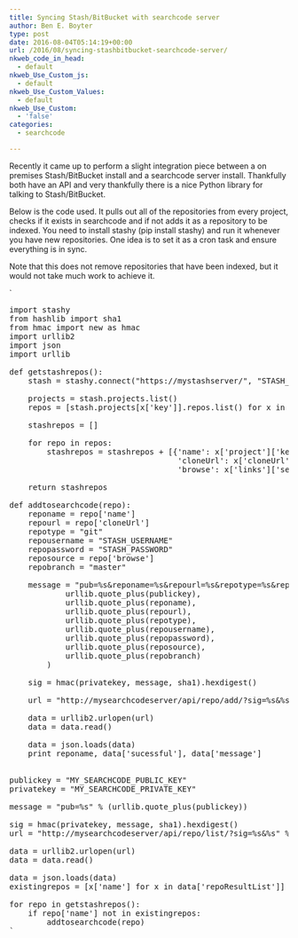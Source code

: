 ```yaml
---
title: Syncing Stash/BitBucket with searchcode server
author: Ben E. Boyter
type: post
date: 2016-08-04T05:14:19+00:00
url: /2016/08/syncing-stashbitbucket-searchcode-server/
nkweb_code_in_head:
  - default
nkweb_Use_Custom_js:
  - default
nkweb_Use_Custom_Values:
  - default
nkweb_Use_Custom:
  - 'false'
categories:
  - searchcode

---
```

Recently it came up to perform a slight integration piece between a on premises Stash/BitBucket install and a searchcode server install. Thankfully both have an API and very thankfully there is a nice Python library for talking to Stash/BitBucket.

Below is the code used. It pulls out all of the repositories from every project, checks if it exists in searchcode and if not adds it as a repository to be indexed. You need to install stashy (pip install stashy) and run it whenever you have new repositories. One idea is to set it as a cron task and ensure everything is in sync.

Note that this does not remove repositories that have been indexed, but it would not take much work to achieve it.

`</p>
<pre>
import stashy
from hashlib import sha1
from hmac import new as hmac
import urllib2
import json
import urllib

def getstashrepos():
    stash = stashy.connect("https://mystashserver/", "STASH_USERNAME", "STASH_PASSWORD")

    projects = stash.projects.list()
    repos = [stash.projects[x['key']].repos.list() for x in projects]

    stashrepos = []

    for repo in repos:
        stashrepos = stashrepos + [{'name': x['project']['key'] + '-' + x['slug'],
                                    'cloneUrl': x['cloneUrl'],
                                    'browse': x['links']['self'][0]['href']} for x in repo]

    return stashrepos

def addtosearchcode(repo):
    reponame = repo['name']
    repourl = repo['cloneUrl']
    repotype = "git"
    repousername = "STASH_USERNAME"
    repopassword = "STASH_PASSWORD"
    reposource = repo['browse']
    repobranch = "master"

    message = "pub=%s&reponame=%s&repourl=%s&repotype=%s&repousername=%s&repopassword=%s&reposource=%s&repobranch=%s" % (
            urllib.quote_plus(publickey),
            urllib.quote_plus(reponame),
            urllib.quote_plus(repourl),
            urllib.quote_plus(repotype),
            urllib.quote_plus(repousername),
            urllib.quote_plus(repopassword),
            urllib.quote_plus(reposource),
            urllib.quote_plus(repobranch)
        )

    sig = hmac(privatekey, message, sha1).hexdigest()

    url = "http://mysearchcodeserver/api/repo/add/?sig=%s&%s" % (urllib.quote_plus(sig), message)

    data = urllib2.urlopen(url)
    data = data.read()

    data = json.loads(data)
    print reponame, data['sucessful'], data['message']


publickey = "MY_SEARCHCODE_PUBLIC_KEY"
privatekey = "MY_SEARCHCODE_PRIVATE_KEY"

message = "pub=%s" % (urllib.quote_plus(publickey))

sig = hmac(privatekey, message, sha1).hexdigest()
url = "http://mysearchcodeserver/api/repo/list/?sig=%s&%s" % (urllib.quote_plus(sig), message)

data = urllib2.urlopen(url)
data = data.read()

data = json.loads(data)
existingrepos = [x['name'] for x in data['repoResultList']]

for repo in getstashrepos():
    if repo['name'] not in existingrepos:
        addtosearchcode(repo)
` </pre>